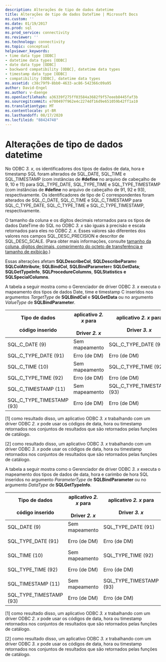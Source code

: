 ```yaml
---
description: Alterações de tipo de dados datetime
title: Alterações de tipo de dados DateTime | Microsoft Docs
ms.custom: ''
ms.date: 01/19/2017
ms.prod: sql
ms.prod_service: connectivity
ms.reviewer: ''
ms.technology: connectivity
ms.topic: conceptual
helpviewer_keywords:
- time data type [ODBC]
- datetime data types [ODBC]
- date data type [ODBC]
- backward compatibility [ODBC], datetime data types
- timestamp data type [ODBC]
- compatibility [ODBC], datetime data types
ms.assetid: c38c79f9-8bb0-4633-ac86-542366c09a95
author: David-Engel
ms.author: v-daenge
ms.openlocfilehash: a36339f275ff03584a3682f9f57eeeb8445faf3b
ms.sourcegitcommit: e700497f962e4c2274df16d9e651059b42ff1a10
ms.translationtype: MT
ms.contentlocale: pt-BR
ms.lasthandoff: 08/17/2020
ms.locfileid: "88424748"
---
```

# <a name="datetime-data-type-changes"></a>Alterações de tipo de dados datetime
No ODBC *3. x*, os identificadores dos tipos de dados de data, hora e timestamp SQL foram alterados de SQL_DATE, SQL_TIME e SQL_TIMESTAMP (com instâncias de **#define** no arquivo de cabeçalho de 9, 10 e 11) para SQL_TYPE_DATE, SQL_TYPE_TIME e SQL_TYPE_TIMESTAMP (com instâncias de **#define** no arquivo de cabeçalho de 91, 92 e 93), respectivamente. Os identificadores de tipo de C correspondentes foram alterados de SQL_C_DATE, SQL_C_TIME e SQL_C_TIMESTAMP para SQL_C_TYPE_DATE, SQL_C_TYPE_TIME e SQL_C_TYPE_TIMESTAMP, respectivamente.  
  
 O tamanho da coluna e os dígitos decimais retornados para os tipos de dados DateTime do SQL no ODBC *3. x* são iguais à precisão e escala retornados para eles no ODBC *2. x*. Esses valores são diferentes dos valores nos campos SQL_DESC_PRECISION e descritor de SQL_DESC_SCALE. (Para obter mais informações, consulte [tamanho da coluna, dígitos decimais, comprimento do octeto de transferência e tamanho de exibição](../../../odbc/reference/appendixes/column-size-decimal-digits-transfer-octet-length-and-display-size.md).)  
  
 Essas alterações afetam **SQLDescribeCol**, **SQLDescribeParam**e **SQLColAttribute**; **SQLBindCol**, **SQLBindParameter**e **SQLGetData**; **SQLGetTypeInfo**, **SQLProcedureColumns**, **SQLStatistics** **e** **SQLSpecialColumns**.  
  
 A tabela a seguir mostra como o Gerenciador de driver ODBC *3. x* executa o mapeamento dos tipos de dados Date, time e timestamp C inseridos nos argumentos *TargetType* de **SQLBindCol** e **SQLGetData** ou no argumento *ValueType* de **SQLBindParameter**.  
  
|Tipo de dados<br /><br /> código inserido|aplicativo *2. x* para<br /><br /> Driver *2. x*|aplicativo *2. x* para<br /><br /> Driver *3. x*|aplicativo *3. x* para<br /><br /> Driver *2. x*|aplicativo *3. x* para<br /><br /> Driver *3. x*|  
|--------------------------------|-----------------------------------|-----------------------------------|-----------------------------------|-----------------------------------|  
|SQL_C_DATE (9)|Sem mapeamento|SQL_C_TYPE_DATE (91)|Nenhum mapeamento [1]|SQL_C_TYPE_DATE (91)|  
|SQL_C_TYPE_DATE (91)|Erro (de DM)|Erro (de DM)|SQL_C_DATE (9)|Nenhum mapeamento [2]|  
|SQL_C_TIME (10)|Sem mapeamento|SQL_C_TYPE_TIME (92)|Nenhum mapeamento [1]|SQL_C_TYPE_TIME (92)|  
|SQL_C_TYPE_TIME (92)|Erro (de DM)|Erro (de DM)|SQL_C_TIME (10)|Nenhum mapeamento [2]|  
|SQL_C_TIMESTAMP (11)|Sem mapeamento|SQL_C_TYPE_TIMESTAMP (93)|Nenhum mapeamento [1]|SQL_C_TYPE_TIMESTAMP (93)|  
|SQL_C_TYPE_TIMESTAMP (93)|Erro (de DM)|Erro (de DM)|SQL_C_TIMESTAMP (11)|Nenhum mapeamento [2]|  
  
 [1] como resultado disso, um aplicativo ODBC *3. x* trabalhando com um driver ODBC *2. x* pode usar os códigos de data, hora ou timestamp retornados nos conjuntos de resultados que são retornados pelas funções de catálogo.  
  
 [2] como resultado disso, um aplicativo ODBC *3. x* trabalhando com um driver ODBC *3. x* pode usar os códigos de data, hora ou timestamp retornados nos conjuntos de resultados que são retornados pelas funções de catálogo.  
  
 A tabela a seguir mostra como o Gerenciador de driver ODBC *3. x* executa o mapeamento dos tipos de dados de data, hora e carimbo de hora SQL inseridos no argumento *ParameterType* de **SQLBindParameter** ou no argumento *DataType* de **SQLGetTypeInfo**.  
  
|Tipo de dados<br /><br /> código inserido|aplicativo *2. x* para<br /><br /> Driver *2. x*|aplicativo *2. x* para<br /><br /> Driver *3. x*|aplicativo *3. x* para<br /><br /> Driver *2. x*|aplicativo *3. x* para<br /><br /> Driver *3. x*|  
|--------------------------------|-----------------------------------|-----------------------------------|-----------------------------------|-----------------------------------|  
|SQL_DATE (9)|Sem mapeamento|SQL_TYPE_DATE (91)|Nenhum mapeamento [1]|SQL_TYPE_DATE (91)|  
|SQL_TYPE_DATE (91)|Erro (de DM)|Erro (de DM)|SQL_DATE (9)|Nenhum mapeamento [2]|  
|SQL_TIME (10)|Sem mapeamento|SQL_TYPE_TIME (92)|Nenhum mapeamento [1]|SQL_TYPE_TIME (92)|  
|SQL_TYPE_TIME (92)|Erro (de DM)|Erro (de DM)|SQL_TIME (10)|Nenhum mapeamento [2]|  
|SQL_TIMESTAMP (11)|Sem mapeamento|SQL_TYPE_TIMESTAMP (93)|Nenhum mapeamento [1]|SQL_TYPE_TIMESTAMP (93)|  
|SQL_TYPE_TIMESTAMP (93)|Erro (de DM)|Erro (de DM)|SQL_TIMESTAMP (11)|Nenhum mapeamento [2]|  
  
 [1] como resultado disso, um aplicativo ODBC *3. x* trabalhando com um driver ODBC *2. x* pode usar os códigos de data, hora ou timestamp retornados nos conjuntos de resultados que são retornados pelas funções de catálogo.  
  
 [2] como resultado disso, um aplicativo ODBC *3. x* trabalhando com um driver ODBC *3. x* pode usar os códigos de data, hora ou timestamp retornados nos conjuntos de resultados que são retornados pelas funções de catálogo.
